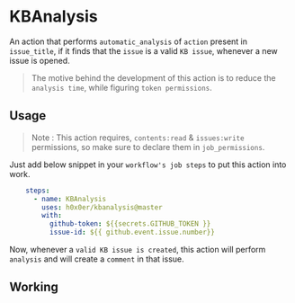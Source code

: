 # KBAnalysis
An action that performs `automatic_analysis` of `action` present in `issue_title`, if it finds that the `issue` is a valid `KB issue`, whenever a new issue is opened.

>The motive behind the  development of this action is to reduce the `analysis time`, while figuring `token permissions`.

## Usage
>Note : This action requires, `contents:read` & `issues:write` permissions, so make sure to declare them in `job_permissions`.

Just add below snippet in your `workflow's job steps` to put this action into work.

```yml
    steps:
      - name: KBAnalysis
        uses: h0x0er/kbanalysis@master
        with:
          github-token: ${{secrets.GITHUB_TOKEN }}
          issue-id: ${{ github.event.issue.number}}

```
Now, whenever a `valid KB issue is created`, this action will perform `analysis` and will create a `comment` in that issue.

## Working

